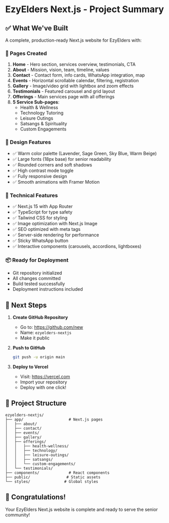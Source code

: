 # EzyElders Next.js - Project Summary

## ✅ What We've Built

A complete, production-ready Next.js website for EzyElders with:

### 📄 Pages Created
1. **Home** - Hero section, services overview, testimonials, CTA
2. **About** - Mission, vision, team, timeline, values
3. **Contact** - Contact form, info cards, WhatsApp integration, map
4. **Events** - Horizontal scrollable calendar, filtering, registration
5. **Gallery** - Image/video grid with lightbox and zoom effects
6. **Testimonials** - Featured carousel and grid layout
7. **Offerings** - Main services page with all offerings
8. **5 Service Sub-pages**:
   - Health & Wellness
   - Technology Tutoring
   - Leisure Outings
   - Satsangs & Spirituality
   - Custom Engagements

### 🎨 Design Features
- ✅ Warm color palette (Lavender, Sage Green, Sky Blue, Warm Beige)
- ✅ Large fonts (18px base) for senior readability
- ✅ Rounded corners and soft shadows
- ✅ High contrast mode toggle
- ✅ Fully responsive design
- ✅ Smooth animations with Framer Motion

### 🚀 Technical Features
- ✅ Next.js 15 with App Router
- ✅ TypeScript for type safety
- ✅ Tailwind CSS for styling
- ✅ Image optimization with Next.js Image
- ✅ SEO optimized with meta tags
- ✅ Server-side rendering for performance
- ✅ Sticky WhatsApp button
- ✅ Interactive components (carousels, accordions, lightboxes)

### 📦 Ready for Deployment
- Git repository initialized
- All changes committed
- Build tested successfully
- Deployment instructions included

## 🚀 Next Steps

1. **Create GitHub Repository**
   - Go to: https://github.com/new
   - Name: `ezyelders-nextjs`
   - Make it public

2. **Push to GitHub**
   ```bash
   git push -u origin main
   ```

3. **Deploy to Vercel**
   - Visit: https://vercel.com
   - Import your repository
   - Deploy with one click!

## 📁 Project Structure
```
ezyelders-nextjs/
├── app/                    # Next.js pages
│   ├── about/
│   ├── contact/
│   ├── events/
│   ├── gallery/
│   ├── offerings/
│   │   ├── health-wellness/
│   │   ├── technology/
│   │   ├── leisure-outings/
│   │   ├── satsangs/
│   │   └── custom-engagements/
│   └── testimonials/
├── components/             # React components
├── public/                # Static assets
└── styles/               # Global styles
```

## 🎉 Congratulations!

Your EzyElders Next.js website is complete and ready to serve the senior community! 